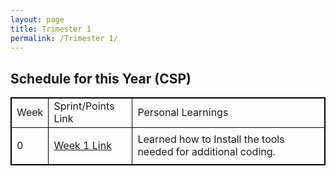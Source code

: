 ```yaml
---
layout: page
title: Trimester 1
permalink: /Trimester 1/
---
```


<!DOCTYPE html>
<html>
<style>
table, th, td {
  border:1px solid black;
}
</style>
<body>

<h2>Schedule for this Year (CSP)</h2>

<table style="width:100%">
  <tr>
    <td>Week</td>
    <td>Sprint/Points Link</td>
    <td>Personal Learnings</td>
  <tr>
    <td>0</td>
    <td><p><a href="https://nighthawkcoders.github.io/APCSP//week/0">Week 1 Link</a></p></td>
    <td>Learned how to Install the tools needed for additional coding.</td>
  </tr>
</table>



</body>
</html>
